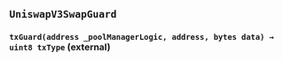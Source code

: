 ## `UniswapV3SwapGuard`






### `txGuard(address _poolManagerLogic, address, bytes data) → uint8 txType` (external)






